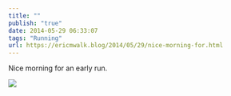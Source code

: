 ```yaml
---
title: ""
publish: "true"
date: 2014-05-29 06:33:07
tags: "Running"
url: https://ericmwalk.blog/2014/05/29/nice-morning-for.html
---
```


Nice morning for an early run.

![](https://ericmwalk.blog/uploads/2022/f8f2bafd47.jpg)